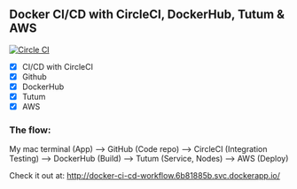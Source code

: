 ## Docker CI/CD with CircleCI, DockerHub, Tutum & AWS

[![Circle CI](https://circleci.com/gh/gunjan5/Docker-CI-CD-Workflow.svg?style=shield&circle-token=:circle-token)](https://circleci.com/gh/gunjan5/Docker-CI-CD-Workflow)
- [x] CI/CD with CircleCI 
- [x] Github
- [x] DockerHub
- [x] Tutum
- [x] AWS

### The flow:

My mac terminal (App) --> GitHub (Code repo) --> CircleCI (Integration Testing) --> DockerHub (Build) --> Tutum (Service, Nodes) --> AWS (Deploy)


Check it out at: http://docker-ci-cd-workflow.6b81885b.svc.dockerapp.io/

